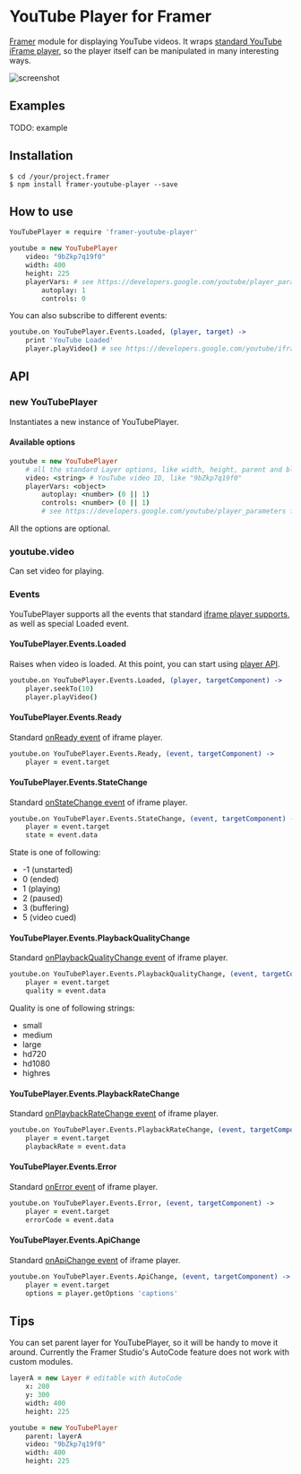# YouTube Player for Framer

[Framer](https://framer.com) module for displaying YouTube videos.
It wraps [standard YouTube iFrame player](https://developers.google.com/youtube/iframe_api_reference), so the player itself can be manipulated in many interesting ways.


![screenshot](https://terikon.github.io/framer-youtube-player/images/framer-screenshot-1.jpg)

## Examples

TODO: example

## Installation

```
$ cd /your/project.framer
$ npm install framer-youtube-player --save
```

## How to use

```coffeescript
YouTubePlayer = require 'framer-youtube-player'

youtube = new YouTubePlayer
    video: "9bZkp7q19f0"
    width: 400
    height: 225
    playerVars: # see https://developers.google.com/youtube/player_parameters
        autoplay: 1
        controls: 0
```

You can also subscribe to different events:

```coffeescript
youtube.on YouTubePlayer.Events.Loaded, (player, target) ->
	print 'YouTube Loaded'
	player.playVideo() # see https://developers.google.com/youtube/iframe_api_reference#Playback_controls

```

## API

### new YouTubePlayer

Instantiates a new instance of YouTubePlayer.

#### Available options

```coffeescript
youtube = new YouTubePlayer
    # all the standard Layer options, like width, height, parent and blur
    video: <string> # YouTube video ID, like "9bZkp7q19f0"
    playerVars: <object>
        autoplay: <number> (0 || 1)
        controls: <number> (0 || 1)
        # see https://developers.google.com/youtube/player_parameters for other options
```

All the options are optional.

### youtube.video

Can set video for playing.

### Events

YouTubePlayer supports all the events that standard [iframe player supports](https://developers.google.com/youtube/iframe_api_reference#Events),
as well as special Loaded event.

#### YouTubePlayer.Events.Loaded

Raises when video is loaded. At this point, you can start using [player API](https://developers.google.com/youtube/iframe_api_reference).

```coffeescript
youtube.on YouTubePlayer.Events.Loaded, (player, targetComponent) ->
    player.seekTo(10)
    player.playVideo()
```

#### YouTubePlayer.Events.Ready

Standard [onReady event](https://developers.google.com/youtube/iframe_api_reference#Events) of iframe player.

```coffeescript
youtube.on YouTubePlayer.Events.Ready, (event, targetComponent) ->
    player = event.target
```

#### YouTubePlayer.Events.StateChange

Standard [onStateChange event](https://developers.google.com/youtube/iframe_api_reference#Events) of iframe player.

```coffeescript
youtube.on YouTubePlayer.Events.StateChange, (event, targetComponent) ->
    player = event.target
    state = event.data
```

State is one of following:
- -1 (unstarted)
- 0 (ended)
- 1 (playing)
- 2 (paused)
- 3 (buffering)
- 5 (video cued)

#### YouTubePlayer.Events.PlaybackQualityChange

Standard [onPlaybackQualityChange event](https://developers.google.com/youtube/iframe_api_reference#Events) of iframe player.

```coffeescript
youtube.on YouTubePlayer.Events.PlaybackQualityChange, (event, targetComponent) ->
    player = event.target
    quality = event.data
```

Quality is one of following strings:
- small
- medium
- large
- hd720
- hd1080
- highres

#### YouTubePlayer.Events.PlaybackRateChange

Standard [onPlaybackRateChange event](https://developers.google.com/youtube/iframe_api_reference#Events) of iframe player.

```coffeescript
youtube.on YouTubePlayer.Events.PlaybackRateChange, (event, targetComponent) ->
    player = event.target
    playbackRate = event.data
```

#### YouTubePlayer.Events.Error

Standard [onError event](https://developers.google.com/youtube/iframe_api_reference#Events) of iframe player.

```coffeescript
youtube.on YouTubePlayer.Events.Error, (event, targetComponent) ->
    player = event.target
    errorCode = event.data
```

#### YouTubePlayer.Events.ApiChange

Standard [onApiChange event](https://developers.google.com/youtube/iframe_api_reference#Events) of iframe player.

```coffeescript
youtube.on YouTubePlayer.Events.ApiChange, (event, targetComponent) ->
    player = event.target
    options = player.getOptions 'captions'
```

## Tips

You can set parent layer for YouTubePlayer, so it will be handy to move it around. Currently the Framer Studio's AutoCode feature does not work with custom modules.

```coffeescript
layerA = new Layer # editable with AutoCode
	x: 200
	y: 300
	width: 400
	height: 225

youtube = new YouTubePlayer
	parent: layerA
	video: "9bZkp7q19f0"
	width: 400
	height: 225

```
